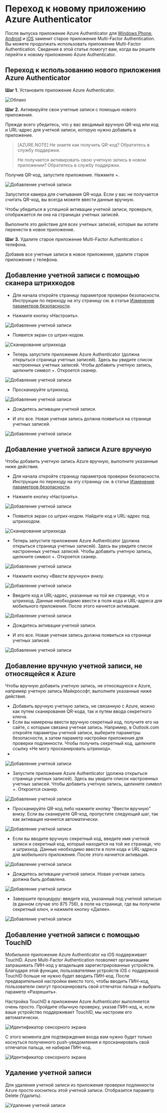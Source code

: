 <properties 
	pageTitle="Приложение Azure Authenticator для мобильных телефонов" 
	description="Узнайте, как выполнить обновление до последней версии Azure Authenticatior." 
	services="multi-factor-authentication" 
	documentationCenter="" 
	authors="billmath" 
	manager="stevenpo" 
	editor="curtland"/>

<tags 
	ms.service="multi-factor-authentication" 
	ms.workload="identity" 
	ms.tgt_pltfrm="na" 
	ms.devlang="na" 
	ms.topic="article" 
	ms.date="05/02/2016" 
	ms.author="billmath"/>



# Переход к новому приложению Azure Authenticator

После выпуска приложение Azure Authenticator для [Windows Phone](http://www.windowsphone.com/ru-RU/store/app/azure-authenticator/03a5b2bf-6066-418f-b569-e8aecbc06e50), [Android](https://play.google.com/store/apps/details?id=com.azure.authenticator) и [iOS](https://itunes.apple.com/us/app/azure-authenticator/id983156458) заменит старое приложение Multi-Factor Authentication. Вы можете продолжать использовать приложение Multi-Factor Authentication. Сведения в этой статье помогут вам, когда вы решите перейти к новому приложению Azure Authenticator.


## Переход к использованию нового приложения Azure Authenticator 

**Шаг 1.** Установите приложение Azure Authenticator.

![Облако](./media/multi-factor-authentication-azure-authenticator/home.png)

**Шаг 2.** Активируйте свои учетные записи с помощью нового приложения.

Прежде всего убедитесь, что у вас вводимый вручную QR-код или код и URL-адрес для учетной записи, которую нужно добавить в приложение.

> [AZURE.NOTE] Не знаете как получить QR-код? Обратитесь в службу поддержки.
> 
> Не получается активировать свою учетную запись в новом приложении? Обратитесь в службу поддержки.
>


Получив QR-код, запустите приложение. Нажмите +.


![Добавление учетной записи](./media/multi-factor-authentication-azure-authenticator/addaccount.png)

Запустится камера для считывания QR-кода. Если у вас не получается считать QR-код, вы всегда можете ввести данные вручную.

Чтобы убедиться в успешной активации учетной записи, проверьте, отображается ли она на страницах учетных записей.


Выполните это действие для всех учетных записей, которые вы хотите перенести в новое приложение.



**Шаг 3.** Удалите старое приложение Multi-Factor Authentication с телефона.

Добавив все учетные записи в новое приложения, удалите старое приложение с телефона.



## Добавление учетной записи с помощью сканера штрихкодов



- Для начала откройте страницу параметров проверки безопасности. Инструкции по переходу на эту страницу см. в статье [Изменение параметров безопасности](multi-factor-authentication-end-user-manage-settings.md).

- Нажмите кнопку «Настроить».
 
![Добавление учетной записи](./media/multi-factor-authentication-azure-authenticator/azureauthe.png)

- Появится экран со штрих-кодом.
  
![Сканирование штрихкода](./media/multi-factor-authentication-azure-authenticator/barcode2.png)

- Теперь запустите приложение Azure Authenticator (должна открыться страница учетных записей). Здесь вы увидите список настроенных учетных записей. Чтобы добавить учетную запись, щелкните символ +. Откроется сканер.

![Добавление учетной записи](./media/multi-factor-authentication-azure-authenticator/addaccount3.png)

- Просканируйте штрихкод. 

![Добавление учетной записи](./media/multi-factor-authentication-azure-authenticator/scan.png)

- Дождитесь активации учетной записи.

- И это все. Новая учетная запись должна появиться на странице учетных записей.

![Добавление учетной записи](./media/multi-factor-authentication-azure-authenticator/addaccount2.png)


## Добавление учетной записи Azure вручную

Чтобы добавить учетную запись Azure вручную, выполните указанные ниже действия.

- Для начала откройте страницу параметров проверки безопасности. Инструкции по переходу на эту страницу см. в статье [Изменение параметров безопасности](multi-factor-authentication-end-user-manage-settings.md).

- Нажмите кнопку «Настроить».
 
![Добавление учетной записи](./media/multi-factor-authentication-azure-authenticator/azureauthe.png)

- Появится экран со штрих-кодом. Найдите код и URL-адрес под штрихкодом.
  
![Сканирование штрихкода](./media/multi-factor-authentication-azure-authenticator/barcode2.png)

- Теперь запустите приложение Azure Authenticator (должна открыться страница учетных записей). Здесь вы увидите список настроенных учетных записей. Чтобы добавить учетную запись, щелкните символ +. Откроется сканер.

![Добавление учетной записи](./media/multi-factor-authentication-azure-authenticator/addaccount3.png)

- Нажмите кнопку «Ввести вручную» внизу.

![Добавление учетной записи](./media/multi-factor-authentication-azure-authenticator/scan.png)

- Введите код и URL-адрес, указанные на той же странице, что и штрихкод. Данные необходимо ввести в поля кода и URL-адреса для мобильного приложения. После этого начнется активация.

![Добавление учетной записи](./media/multi-factor-authentication-azure-authenticator/manual.png)

- Дождитесь активации учетной записи.

- И это все. Новая учетная запись должна появиться на странице учетных записей.

![Добавление учетной записи](./media/multi-factor-authentication-azure-authenticator/addaccount2.png)

## Добавление вручную учетной записи, не относящейся к Azure

Чтобы вручную добавить учетную запись, не относящуюся к Azure, например учетную запись Майкрософт, выполните указанные ниже действия.


- Добавить вручную учетную запись, не связанную с Azure, можно как путем сканирования QR-кода, так и путем ввода секретного ключа.
- Если вы намерены ввести вручную секретный код, получите его на сайте, с которым связана учетная запись. Например, в Outlook.com откройте параметры учетной записи, выберите параметры безопасности, а затем параметр настройки приложения для проверки подлинности. Чтобы получить секретный код, щелкните ссылку «Не могу просканировать штрихкод».
- 

![Добавление учетной записи](./media/multi-factor-authentication-azure-authenticator/secretkey.png)

- Запустите приложение Azure Authenticator (должна открыться страница учетных записей). Здесь вы увидите список настроенных учетных записей. Чтобы добавить учетную запись, щелкните символ +. Откроется сканер.

![Добавление учетной записи](./media/multi-factor-authentication-azure-authenticator/addaccount3.png)

- Просканируйте QR-код либо нажмите кнопку "Ввести вручную" внизу. Если вы сканируете QR-код, пропустите следующий шаг, так как активация начнется автоматически.

![Добавление учетной записи](./media/multi-factor-authentication-azure-authenticator/scan.png)

- Если вы вводите вручную секретный код, введите имя учетной записи и секретный код, который находится на той же странице, что и штрихкод. Данные необходимо ввести в поля кода и URL-адреса для мобильного приложения. После этого начнется активация.

![Добавление учетной записи](./media/multi-factor-authentication-azure-authenticator/manual.png)

- Дождитесь активации учетной записи. Новая учетная запись должна быть добавлена.

![Добавление учетной записи](./media/multi-factor-authentication-azure-authenticator/msaccount.png)

- Завершите процедуру: введите код, указанный под учетной записью (в данном случае это 875 756), в поле на странице, где вы получили секретный ключ, и нажмите кнопку «Далее».  

![Добавление учетной записи](./media/multi-factor-authentication-azure-authenticator/verify.png)

## Добавление учетной записи с помощью TouchID
Мобильное приложение Azure Authenticator на iOS поддерживает TouchID. Azure Multi-Factor Authentication позволяет организациям запрашивать ПИН-код у владельцев зарегистрированных устройств. Благодаря этой функции, пользователями устройств iOS с поддержкой TouchID больше не нужно будет вводить ПИН-код. После предварительной настройки вместо того, чтобы вводить ПИН-код, пользователи смогут просканировать свой отпечаток пальца и выбрать параметр «Разрешить».

Настройка TouchID в приложении Azure Authenticator выполняется очень просто. Пройдите обычную проверку, указав ПИН-код, и, если ваше устройство поддерживает TouchID, мы настроим его автоматически.

![Идентификатор сенсорного экрана](./media/multi-factor-authentication-azure-authenticator/touchid1.png)

С этого момента для подтверждения входа вам нужно будет только коснуться полученного push-уведомления и просканировать свой отпечаток пальца, не набирая ПИН-код.

![Идентификатор сенсорного экрана](./media/multi-factor-authentication-azure-authenticator/touchid2.png)

## Удаление учетной записи

Для удаления учетной записи из приложения проверки подлинности Azure просто коснитесь этой учетной записи. Отобразится параметр Delete (Удалить).

![Удаление учетной записи](./media/multi-factor-authentication-azure-authenticator/remove.png)

<!---HONumber=AcomDC_0504_2016-->